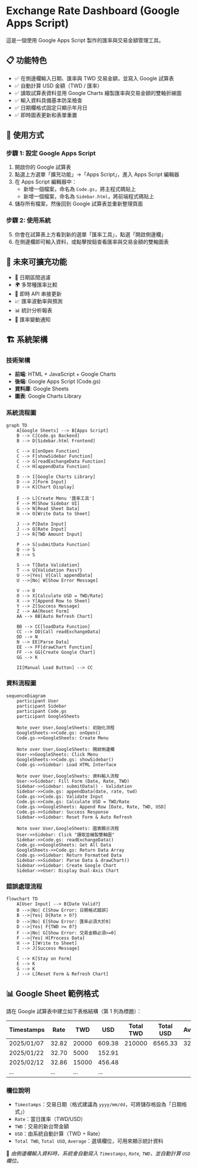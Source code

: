 # Exchange Rate Dashboard (Google Apps Script)

這是一個使用 Google Apps Script 製作的匯率與交易金額管理工具。

## 📋 功能特色

- ✅ 在側邊欄輸入日期、匯率與 TWD 交易金額，並寫入 Google 試算表
- ✅ 自動計算 USD 金額（TWD / 匯率）
- ✅ 讀取試算表資料並用 Google Charts 繪製匯率與交易金額的雙軸折線圖
- ✅ 輸入資料具備基本防呆檢查
- ✅ 日期欄格式固定只顯示年月日
- ✅ 即時圖表更新和表單重置

## 🚀 使用方式

### 步驟 1: 設定 Google Apps Script
1. 開啟你的 Google 試算表
2. 點選上方選單「擴充功能」→「Apps Script」，進入 Apps Script 編輯器
3. 在 Apps Script 編輯器中：
   - 新增一個檔案，命名為 `Code.gs`，將主程式碼貼上
   - 新增一個檔案，命名為 `Sidebar.html`，將前端程式碼貼上
4. 儲存所有檔案，然後回到 Google 試算表並重新整理頁面

### 步驟 2: 使用系統
5. 你會在試算表上方看到新的選單「匯率工具」，點選「開啟側邊欄」
6. 在側邊欄即可輸入資料，或點擊按鈕查看匯率與交易金額的雙軸圖表

## 🔮 未來可擴充功能

- 📅 日期區間過濾
- 🌍 多幣種匯率比較
- 🔄 即時 API 串接更新
- 📈 匯率波動率與預測
- 📊 統計分析報表
- 🔔 匯率變動通知

## 🏗️ 系統架構

### 技術架構
- **前端**: HTML + JavaScript + Google Charts
- **後端**: Google Apps Script (Code.gs)
- **資料庫**: Google Sheets
- **圖表**: Google Charts Library

### 系統流程圖

```mermaid
graph TD
    A[Google Sheets] --> B[Apps Script]
    B --> C[Code.gs Backend]
    B --> D[Sidebar.html Frontend]
    
    C --> E[onOpen Function]
    C --> F[showSidebar Function]
    C --> G[readExchangeData Function]
    C --> H[appendData Function]
    
    D --> I[Google Charts Library]
    D --> J[Form Input]
    D --> K[Chart Display]
    
    E --> L[Create Menu '匯率工具']
    F --> M[Show Sidebar UI]
    G --> N[Read Sheet Data]
    H --> O[Write Data to Sheet]
    
    J --> P[Date Input]
    J --> Q[Rate Input]
    J --> R[TWD Amount Input]
    
    P --> S[submitData Function]
    Q --> S
    R --> S
    
    S --> T[Data Validation]
    T --> U{Validation Pass?}
    U -->|Yes| V[Call appendData]
    U -->|No| W[Show Error Message]
    
    V --> O
    O --> X[Calculate USD = TWD/Rate]
    X --> Y[Append Row to Sheet]
    Y --> Z[Success Message]
    Z --> AA[Reset Form]
    AA --> BB[Auto Refresh Chart]
    
    BB --> CC[loadData Function]
    CC --> DD[Call readExchangeData]
    DD --> N
    N --> EE[Parse Data]
    EE --> FF[drawChart Function]
    FF --> GG[Create Google Chart]
    GG --> K
    
    II[Manual Load Button] --> CC
```

### 資料流程圖

```mermaid
sequenceDiagram
    participant User
    participant Sidebar
    participant Code.gs
    participant GoogleSheets
    
    Note over User,GoogleSheets: 初始化流程
    GoogleSheets->>Code.gs: onOpen()
    Code.gs->>GoogleSheets: Create Menu
    
    Note over User,GoogleSheets: 開啟側邊欄
    User->>GoogleSheets: Click Menu
    GoogleSheets->>Code.gs: showSidebar()
    Code.gs->>Sidebar: Load HTML Interface
    
    Note over User,GoogleSheets: 資料輸入流程
    User->>Sidebar: Fill Form (Date, Rate, TWD)
    Sidebar->>Sidebar: submitData() - Validation
    Sidebar->>Code.gs: appendData(date, rate, twd)
    Code.gs->>Code.gs: Validate Input
    Code.gs->>Code.gs: Calculate USD = TWD/Rate
    Code.gs->>GoogleSheets: Append Row [Date, Rate, TWD, USD]
    Code.gs->>Sidebar: Success Response
    Sidebar->>Sidebar: Reset Form & Auto Refresh
    
    Note over User,GoogleSheets: 圖表顯示流程
    User->>Sidebar: Click "讀取並繪製雙軸圖"
    Sidebar->>Code.gs: readExchangeData()
    Code.gs->>GoogleSheets: Get All Data
    GoogleSheets->>Code.gs: Return Data Array
    Code.gs->>Sidebar: Return Formatted Data
    Sidebar->>Sidebar: Parse Data & drawChart()
    Sidebar->>Sidebar: Create Google Chart
    Sidebar->>User: Display Dual-Axis Chart
```

### 錯誤處理流程

```mermaid
flowchart TD
    A[User Input] --> B{Date Valid?}
    B -->|No| C[Show Error: 日期格式錯誤]
    B -->|Yes| D{Rate > 0?}
    D -->|No| E[Show Error: 匯率必須大於0]
    D -->|Yes| F{TWD >= 0?}
    F -->|No| G[Show Error: 交易金額必須>=0]
    F -->|Yes| H[Process Data]
    H --> I[Write to Sheet]
    I --> J[Success Message]
    
    C --> K[Stay on Form]
    E --> K
    G --> K
    J --> L[Reset Form & Refresh Chart]
```

## 📊 Google Sheet 範例格式

請在 Google 試算表中建立如下表格結構（第 1 列為標題）：

| Timestamps | Rate  | TWD   | USD   | Total TWD | Total USD | Average |
|------------|-------|-------|--------|-----------|-----------|---------|
| 2025/01/07 | 32.82 | 20000 | 609.38 | 210000    | 6565.33   | 32.05   |
| 2025/01/22 | 32.70 | 5000  | 152.91 |           |           |         |
| 2025/02/12 | 32.86 | 15000 | 456.48 |           |           |         |
| ...        | ...   | ...   | ...    |           |           |         |

### 欄位說明

- `Timestamps`：交易日期（格式建議為 `yyyy/mm/dd`，可將儲存格設為「日期格式」）
- `Rate`：當日匯率（TWD/USD）
- `TWD`：交易的新台幣金額
- `USD`：由系統自動計算（TWD ÷ Rate）
- `Total TWD`, `Total USD`, `Average`：選填欄位，可用來顯示統計資料

🔸 *由側邊欄輸入資料時，系統會自動寫入 `Timestamps`, `Rate`, `TWD`，並自動計算 `USD` 欄位。*
